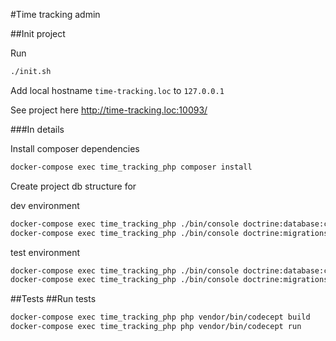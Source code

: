 #Time tracking admin

##Init project

Run

```bash
./init.sh
```

Add local hostname `time-tracking.loc` to  `127.0.0.1`

See project here http://time-tracking.loc:10093/

###In details

Install composer dependencies
```bash
docker-compose exec time_tracking_php composer install
```

Create project db structure for 

dev environment 

```bash
docker-compose exec time_tracking_php ./bin/console doctrine:database:create
docker-compose exec time_tracking_php ./bin/console doctrine:migrations:migrate
```

test environment

```bash
docker-compose exec time_tracking_php ./bin/console doctrine:database:create --env=test
docker-compose exec time_tracking_php ./bin/console doctrine:migrations:migrate --env=test
```


##Tests
##Run tests

```bash
docker-compose exec time_tracking_php php vendor/bin/codecept build
docker-compose exec time_tracking_php php vendor/bin/codecept run
```